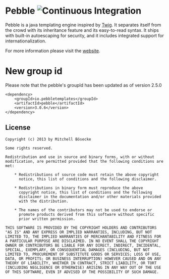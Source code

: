# Pebble ![Continuous Integration](https://api.travis-ci.org/PebbleTemplates/pebble.svg?branch=master)

Pebble is a java templating engine inspired by [Twig](http://twig.sensiolabs.org/). It separates itself from the crowd with its inheritance feature and its easy-to-read syntax. It ships with built-in autoescaping for security, and it includes integrated support for internationalization.

For more information please visit the [website](https://pebbletemplates.io).

# New group id
Please note that the pebble's groupId has been updated as of version 2.5.0
```
<dependency>
	<groupId>io.pebbletemplates</groupId>
	<artifactId>pebble</artifactId>
	<version>3.0.6</version>
</dependency>
```

## License

    Copyright (c) 2013 by Mitchell Bösecke

    Some rights reserved.

    Redistribution and use in source and binary forms, with or without
    modification, are permitted provided that the following conditions are
    met:
    
        * Redistributions of source code must retain the above copyright
          notice, this list of conditions and the following disclaimer.
    
        * Redistributions in binary form must reproduce the above
          copyright notice, this list of conditions and the following
          disclaimer in the documentation and/or other materials provided
          with the distribution.
    
        * The names of the contributors may not be used to endorse or
          promote products derived from this software without specific
          prior written permission.
    
    THIS SOFTWARE IS PROVIDED BY THE COPYRIGHT HOLDERS AND CONTRIBUTORS
    "AS IS" AND ANY EXPRESS OR IMPLIED WARRANTIES, INCLUDING, BUT NOT
    LIMITED TO, THE IMPLIED WARRANTIES OF MERCHANTABILITY AND FITNESS FOR
    A PARTICULAR PURPOSE ARE DISCLAIMED. IN NO EVENT SHALL THE COPYRIGHT
    OWNER OR CONTRIBUTORS BE LIABLE FOR ANY DIRECT, INDIRECT, INCIDENTAL,
    SPECIAL, EXEMPLARY, OR CONSEQUENTIAL DAMAGES (INCLUDING, BUT NOT
    LIMITED TO, PROCUREMENT OF SUBSTITUTE GOODS OR SERVICES; LOSS OF USE,
    DATA, OR PROFITS; OR BUSINESS INTERRUPTION) HOWEVER CAUSED AND ON ANY
    THEORY OF LIABILITY, WHETHER IN CONTRACT, STRICT LIABILITY, OR TORT
    (INCLUDING NEGLIGENCE OR OTHERWISE) ARISING IN ANY WAY OUT OF THE USE
    OF THIS SOFTWARE, EVEN IF ADVISED OF THE POSSIBILITY OF SUCH DAMAGE.
